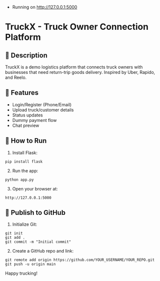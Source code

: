 * Running on http://127.0.0.1:5000
# TruckX - Truck Owner Connection Platform

## 🚀 Description
TruckX is a demo logistics platform that connects truck owners with businesses that need return-trip goods delivery. Inspired by Uber, Rapido, and Reelo.

## 📂 Features
- Login/Register (Phone/Email)
- Upload truck/customer details
- Status updates
- Dummy payment flow
- Chat preview

## 🧪 How to Run
1. Install Flask:
```
pip install flask
```
2. Run the app:
```
python app.py
```
3. Open your browser at:
```
http://127.0.0.1:5000
```

## 🔗 Publish to GitHub
1. Initialize Git:
```
git init
git add .
git commit -m "Initial commit"
```
2. Create a GitHub repo and link:
```
git remote add origin https://github.com/YOUR_USERNAME/YOUR_REPO.git
git push -u origin main
```

Happy trucking!
